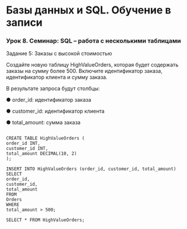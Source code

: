 # Базы данных и SQL. Обучение в записи
### Урок 8. Семинар: SQL – работа с несколькими таблицами

Задание 5: Заказы с высокой стоимостью

Создайте новую таблицу HighValueOrders, которая будет содержать заказы на
сумму более 500. Включите идентификатор заказа, идентификатор клиента и сумму
заказа.

В результате запроса будут столбцы:

● order_id: идентификатор заказа

● customer_id: идентификатор клиента

● total_amount: сумма заказа

```

CREATE TABLE HighValueOrders (
order_id INT,
customer_id INT,
total_amount DECIMAL(10, 2)
);

INSERT INTO HighValueOrders (order_id, customer_id, total_amount)
SELECT
order_id,
customer_id,
total_amount
FROM
Orders
WHERE
total_amount > 500;

SELECT * FROM HighValueOrders;
```
